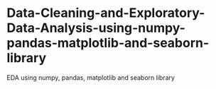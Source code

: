 # Data-Cleaning-and-Exploratory-Data-Analysis-using-numpy-pandas-matplotlib-and-seaborn-library
EDA using numpy, pandas, matplotlib and seaborn library
